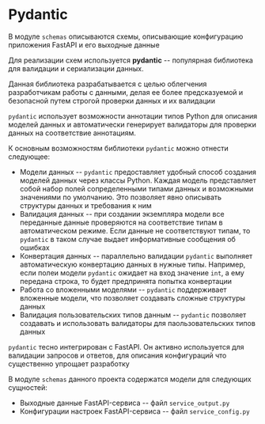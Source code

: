 # Pydantic

В модуле `sсhemas` описываются схемы, описывающие конфигурацию приложения FastAPI и его выходные данные

Для реализации схем используется **pydantic** -- популярная библиотека для валидации и сериализации данных.

Данная библиотека разрабатывается с целью облегчения разработчикам работы с данными, делая ее более предсказуемой и безопасной путем строгой проверки данных и их валидации

`pydantic` использует возможности аннотации типов Python для описания моделей данных и автоматически генерирует валидаторы для проверки данных на соответствие аннотациям.

К основным возможностям библиотеки `pydantic` можно отнести следующее:

* Модели данных -- `pydantic` предоставляет удобный способ создания моделей данных через классы Python. Каждая модель представляет собой набор полей сопределенными типами данных и возможными значениями по умолчанию. Это позволяет явно описывать структуры данных и требования к ним
* Валидация данных -- при создании экземпляра модели все переданные данные проверяются на соответствие типам в автоматическом режиме. Если данные не соответствуют типам, то `pydantic` в таком случае выдает информативные сообщения об ошибках
* Конвертация данных -- параллельно валидации `pydantic` выполняет автоматическую конвертацию данных в нужные типы. Например, если полеи модели `pydantic` ожидает на вход значение `int`, а ему передана строка, то будет предпринята попытка конвертации
* Работа со вложенными моделями -- `pydantic` поддерживает вложенные модели, что позволяет создавать сложные структуры данных
* Валидация пользовательских типов данным -- `pydantic` позволяет создавать и использовать валидаторы для паользовательских типов данных

`pydantic` тесно интегрирован с FastAPI. Он активно используется для валидации запросов и ответов, для описания конфигураций что существенно упрощает разработку

В модуле `schemas` данного проекта содержатся модели для следующих сущностей:

* Выходные данные FastAPI-сервиса -- файл `service_output.py`
* Конфигурации настроек FastAPI-сервиса -- файл `service_config.py`
